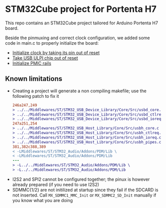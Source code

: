 # STM32Cube project for Portenta H7

This repo contains an STM32Cube project tailored for Arduino Portenta H7 board.

Beside the pinmuxing and correct clock configuration, we added some code in main.c to properly initialize the board:

* [Initialize clock by taking its pin out of reset](CM7/Core/Src/main.c#L211-L213)
* [Take USB ULPI chip out of reset](CM7/Core/Src/main.c#L340-L345)
* [Initialize PMIC rails](CM7/Core/Src/main.c#L270-L336)

## Known limitations
* Creating a project will generate a non compiling makefile; use the following patch to fix it
  ```patch
  246a247,249
  > ../../Middlewares/ST/STM32_USB_Device_Library/Core/Src/usbd_core.c \
  > ../../Middlewares/ST/STM32_USB_Device_Library/Core/Src/usbd_ctlreq.c \
  > ../../Middlewares/ST/STM32_USB_Device_Library/Core/Src/usbd_ioreq.c \
  247a251,254
  > ../../Middlewares/ST/STM32_USB_Host_Library/Core/Src/usbh_core.c \
  > ../../Middlewares/ST/STM32_USB_Host_Library/Core/Src/usbh_ctlreq.c \
  > ../../Middlewares/ST/STM32_USB_Host_Library/Core/Src/usbh_ioreq.c \
  > ../../Middlewares/ST/STM32_USB_Host_Library/Core/Src/usbh_pipes.c \
  381,382c388,389
  < -LMiddlewares/ST/STM32_Audio/Addons/PDM/Lib \
  < -LMiddlewares/ST/STM32_Audio/Addons/PDM/Lib
  ---
  > -L../../Middlewares/ST/STM32_Audio/Addons/PDM/Lib \
  > -L../../Middlewares/ST/STM32_Audio/Addons/PDM/Lib
  ```
* I2S2 and SPI2 cannot be configured together; the pinux is however already prepared (if you need to use I2S2)
* SDMMC{1/2} are not initilized at startup since they fail if the SDCARD is not inserted. Call `MX_SDMMC1_MMC_Init` or `MX_SDMMC2_SD_Init` manually if you know what you are doing
